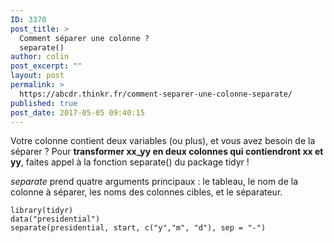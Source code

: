 ```yaml
---
ID: 3370
post_title: >
  Comment séparer une colonne ?
  separate()
author: colin
post_excerpt: ""
layout: post
permalink: >
  https://abcdr.thinkr.fr/comment-separer-une-colonne-separate/
published: true
post_date: 2017-05-05 09:40:15
---
```

<p>Votre colonne contient deux variables (ou plus), et vous avez besoin de la séparer ? Pour <strong>transformer xx_yy en deux colonnes qui contiendront xx et yy</strong>, faites appel à la fonction separate() du package tidyr !
<p><em>separate</em> prend quatre arguments principaux : le tableau, le nom de la colonne à séparer, les noms des colonnes cibles, et le séparateur.
<pre><code>library(tidyr)
data("presidential")
separate(presidential, start, c("y","m", "d"), sep = "-")</pre>